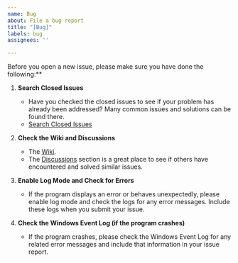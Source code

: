 ```yaml
---
name: Bug
about: File a bug report
title: "[Bug]"
labels: bug
assignees: ''

---
```


Before you open a new issue, please make sure you have done the following:**

1. **Search Closed Issues**
   - Have you checked the closed issues to see if your problem has already been addressed? Many common issues and solutions can be found there.
   - [Search Closed Issues](https://github.com/Crunchy-DL/Crunchy-Downloader/issues?q=is%3Aissue+is%3Aclosed)

2. **Check the Wiki and Discussions**
   - The [Wiki](https://github.com/Crunchy-DL/Crunchy-Downloader/wiki).
   - The [Discussions](https://github.com/Crunchy-DL/Crunchy-Downloader/discussions) section is a great place to see if others have encountered and solved similar issues.

3. **Enable Log Mode and Check for Errors**
   - If the program displays an error or behaves unexpectedly, please enable log mode and check the logs for any error messages. Include these logs when you submit your issue.

4. **Check the Windows Event Log (if the program crashes)**
   - If the program crashes, please check the Windows Event Log for any related error messages and include that information in your issue report.
